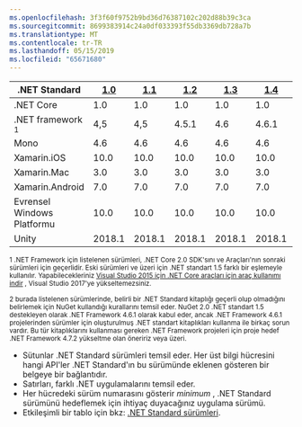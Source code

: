 ```yaml
---
ms.openlocfilehash: 3f3f60f9752b9bd36d76387102c202d88b39c3ca
ms.sourcegitcommit: 8699383914c24a0df033393f55db3369db728a7b
ms.translationtype: MT
ms.contentlocale: tr-TR
ms.lasthandoff: 05/15/2019
ms.locfileid: "65671680"
---
```

| .NET Standard              | [1.0]  | [1.1]  | [1.2] | [1.3] | [1.4] | [1.5]              | [1.6]              | [2.0]               |
|----------------------------|--------|--------|-------|-------|-------|--------------------|--------------------|---------------------|
| .NET Core                  | 1.0    | 1.0    | 1.0   | 1.0   | 1.0   | 1.0                | 1.0                | 2,0                 |
| .NET framework <sup>1</sup>| 4,5    | 4,5    | 4.5.1 | 4.6   | 4.6.1 | 4.6.1 <sup>2</sup> | 4.6.1 <sup>2</sup> | 4.6.1 <sup>2</sup>  |
| Mono                       | 4.6    | 4.6    | 4.6   | 4.6   | 4.6   | 4.6                | 4.6                | 5,4                 |
| Xamarin.iOS                | 10.0   | 10.0   | 10.0  | 10.0  | 10.0  | 10.0               | 10.0               | 10.14               |
| Xamarin.Mac                | 3.0    | 3.0    | 3.0   | 3.0   | 3.0   | 3.0                | 3.0                | 3.8                 |
| Xamarin.Android            | 7.0    | 7.0    | 7.0   | 7.0   | 7.0   | 7.0                | 7.0                | 8.0                 |
| Evrensel Windows Platformu | 10.0   | 10.0   | 10.0  | 10.0  | 10.0  | 10.0.16299         | 10.0.16299         | 10.0.16299          |
| Unity                      | 2018.1 | 2018.1 | 2018.1| 2018.1| 2018.1| 2018.1             |  2018.1            | 2018.1              |

<sup>1 .NET Framework için listelenen sürümleri, .NET Core 2.0 SDK'sını ve Araçları'nın sonraki sürümleri için geçerlidir. Eski sürümleri ve üzeri için .NET standart 1.5 farklı bir eşlemeyle kullanılır. Yapabilecekleriniz [Visual Studio 2015 için .NET Core araçları için araç kullanımı indir](https://github.com/dotnet/core/blob/master/release-notes/download-archive.md) , Visual Studio 2017'ye yükseltemezsiniz.</sup>

<sup>2 burada listelenen sürümlerinde, belirli bir .NET Standard kitaplığı geçerli olup olmadığını belirlemek için NuGet kullandığı kurallarını temsil eder. NuGet 2.0 .NET standart 1.5 destekleyen olarak .NET Framework 4.6.1 olarak kabul eder, ancak .NET Framework 4.6.1 projelerinden sürümler için oluşturulmuş .NET standart kitaplıkları kullanma ile birkaç sorun vardır. Bu tür kitaplıklarını kullanması gereken .NET Framework projeleri için proje hedef .NET Framework 4.7.2 yükseltme olan öneririz veya üzeri.</sup>

- Sütunlar .NET Standard sürümleri temsil eder. Her üst bilgi hücresini hangi API'ler .NET Standard'ın bu sürümünde eklenen gösteren bir belgeye bir bağlantıdır.
- Satırları, farklı .NET uygulamalarını temsil eder.
- Her hücredeki sürüm numarasını gösterir *minimum* , .NET Standard sürümünü hedeflemek için ihtiyaç duyacağınız uygulama sürümü.
- Etkileşimli bir tablo için bkz: [.NET Standard sürümleri](https://dotnet.microsoft.com/platform/dotnet-standard#versions).

[1.0]: https://github.com/dotnet/standard/blob/master/docs/versions/netstandard1.0.md
[1.1]: https://github.com/dotnet/standard/blob/master/docs/versions/netstandard1.1.md
[1.2]: https://github.com/dotnet/standard/blob/master/docs/versions/netstandard1.2.md
[1.3]: https://github.com/dotnet/standard/blob/master/docs/versions/netstandard1.3.md
[1.4]: https://github.com/dotnet/standard/blob/master/docs/versions/netstandard1.4.md
[1.5]: https://github.com/dotnet/standard/blob/master/docs/versions/netstandard1.5.md
[1.6]: https://github.com/dotnet/standard/blob/master/docs/versions/netstandard1.6.md
[2.0]: https://github.com/dotnet/standard/blob/master/docs/versions/netstandard2.0.md
